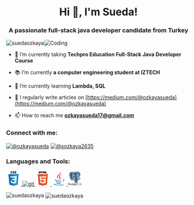 <h1 align="center">Hi 👋, I'm Sueda!</h1>
<h3 align="center">A passionate full-stack java developer candidate from Turkey</h3>
<img align="right" alt="Coding" width="400" src="https://giffiles.alphacoders.com/362/36246.gif">

<p align="left"> <img src="https://komarev.com/ghpvc/?username=suedaozkaya&label=Profile%20views&color=0e75b6&style=flat" alt="suedaozkaya" /> </p>

- 🔭 I’m currently taking **Techpro Education Full-Stack Java Developer Course**

- 📚 I’m currently **a computer engineering student at IZTECH**

- 🌱 I’m currently learning **Lambda, SQL**

- 📝 I regularly write articles on [https://medium.com/@ozkayasueda](https://medium.com/@ozkayasueda)

- 📫 How to reach me **ozkayasueda17@gmail.com**

<h3 align="left">Connect with me:</h3>
<p align="left">
<a href="https://medium.com/@ozkayasueda" target="blank"><img align="center" src="https://raw.githubusercontent.com/rahuldkjain/github-profile-readme-generator/master/src/images/icons/Social/medium.svg" alt="@ozkayasueda" height="30" width="40" /></a>
<a href="https://www.hackerrank.com/@sozkaya2635" target="blank"><img align="center" src="https://raw.githubusercontent.com/rahuldkjain/github-profile-readme-generator/master/src/images/icons/Social/hackerrank.svg" alt="@sozkaya2635" height="30" width="40" /></a>
</p>

<h3 align="left">Languages and Tools:</h3>
<p align="left"> <a href="https://www.w3schools.com/css/" target="_blank" rel="noreferrer"> <img src="https://raw.githubusercontent.com/devicons/devicon/master/icons/css3/css3-original-wordmark.svg" alt="css3" width="40" height="40"/> </a> <a href="https://git-scm.com/" target="_blank" rel="noreferrer"> <img src="https://www.vectorlogo.zone/logos/git-scm/git-scm-icon.svg" alt="git" width="40" height="40"/> </a> <a href="https://www.w3.org/html/" target="_blank" rel="noreferrer"> <img src="https://raw.githubusercontent.com/devicons/devicon/master/icons/html5/html5-original-wordmark.svg" alt="html5" width="40" height="40"/> </a> <a href="https://www.java.com" target="_blank" rel="noreferrer"> <img src="https://raw.githubusercontent.com/devicons/devicon/master/icons/java/java-original.svg" alt="java" width="40" height="40"/> </a> <a href="https://www.postgresql.org" target="_blank" rel="noreferrer"> <img src="https://raw.githubusercontent.com/devicons/devicon/master/icons/postgresql/postgresql-original-wordmark.svg" alt="postgresql" width="40" height="40"/> </a> </p>

<p><img align="left" src="https://github-readme-stats.vercel.app/api/top-langs?username=suedaozkaya&show_icons=true&locale=en&layout=compact" alt="suedaozkaya" /></p>

<p>&nbsp;<img align="center" src="https://github-readme-stats.vercel.app/api?username=suedaozkaya&show_icons=true&locale=en" alt="suedaozkaya" /></p>



